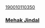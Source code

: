 <a class="card" href="#">
<div class="card__background"></div>
<div class="card__content">
    <p class="card__category">190010110350</p>
    <h3 class="card__heading">Mehak Jindal</h3>
</div>
</a>
